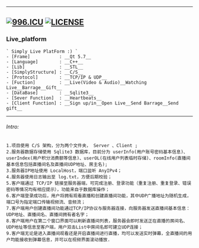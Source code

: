 ----
[![996.ICU](https://img.shields.io/badge/link-996.icu-red.svg)](https://996.icu)
[![LICENSE](https://img.shields.io/badge/license-Anti%20996-blue.svg)](https://github.com/996icu/996.ICU/blob/master/LICENSE)
----

### Live_platform
    ` Simply Live PlatForm :) `
    - [Frame]           : __Qt 5.7__
    - [Language]        : __C++__
    - [Lib]             : __STL__
    - [SimplyStructure] : __C/S__
    - [Protocol]        : __TCP/IP & UDP__
    - [Fuction]         : __Live(Video & Audio)__Watching Live__Barrage__Gift__
    - [DataBase]        : __Sqlite3__
    - [Sever Function]  : __Heartbeats__
    - [Client Function] : __Sign up/in__Open Live__Send Barrage__Send gift__
   
   ------------------------------------------------------------------------------------------------------------
   
   ###### Intro:
    1.项目使用 C/S 架构，分为两个文件夹， Server 、Client ;
    2.服务器数据存储使用 Sqlite3 数据库，目前分为 userInfo(用户账号密码基本信息)、userIndex(用户积分消费额等信息)、userOL(在线用户列表临时存储)、roomInfo(直播间基本信息包括直播间名及直播间UDP地址、房主名);
    3.服务器IP地址使用 LocalHost，端口监听 AnyIPv4；
    4.服务器使用日志输出至 log.txt，方便后期校验；
    5.客户端通过 TCP/IP 链接至服务器端，可完成注册、登录功能（重复注册、重复登录、错误密码等情况均有相应提示），功能来自于数据库操作；
    6.客户端登录成功后，用户将拥有观看直播和创建直播间功能，其中UDP广播地址为随机生成，端口号为指定端口传输视频流、音频流；
    7.客户端用户创建直播间功能通过TCP/IP协议与服务器连接，向服务器发送直播间基本信息：UDP地址、直播间名、直播间拥有者名字；
    8.客户端用户在第二个窗口界面可以刷新直播间列表，服务器会即时发送正在直播的房间名、UDP地址等信息至客户端，用户双击List中房间名即可建立UDP连接；
    9.客户端无论是进入直播间观看还是开启直播间进行直播，均可以发送实时弹幕，全直播间的用户均能接收到弹幕信息，并可以在视频界面滚动播放.
    
